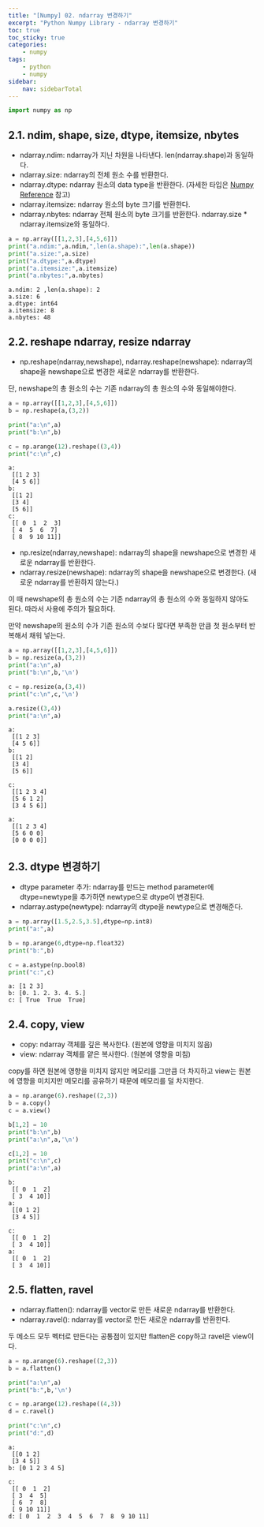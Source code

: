 ```yaml
---
title: "[Numpy] 02. ndarray 변경하기"
excerpt: "Python Numpy Library - ndarray 변경하기"
toc: true
toc_sticky: true
categories:
    - numpy
tags:
    - python
    - numpy
sidebar:
    nav: sidebarTotal
---
```


```python
import numpy as np
```

## 2.1. ndim, shape, size, dtype, itemsize, nbytes

-   ndarray.ndim: ndarray가 지닌 차원을 나타낸다. len(ndarray.shape)과 동일하다.
-   ndarray.size: ndarray의 전체 원소 수를 반환한다.
-   ndarray.dtype: ndarray 원소의 data type을 반환한다. (자세한 타입은 [Numpy Reference](https://numpy.org/doc/stable/reference/arrays.dtypes.html) 참고)
-   ndarray.itemsize: ndarray 원소의 byte 크기를 반환한다.
-   ndarray.nbytes: ndarray 전체 원소의 byte 크기를 반환한다. ndarray.size \* ndarray.itemsize와 동일하다.

```python
a = np.array([[1,2,3],[4,5,6]])
print("a.ndim:",a.ndim,",len(a.shape):",len(a.shape))
print("a.size:",a.size)
print("a.dtype:",a.dtype)
print("a.itemsize:",a.itemsize)
print("a.nbytes:",a.nbytes)
```

    a.ndim: 2 ,len(a.shape): 2
    a.size: 6
    a.dtype: int64
    a.itemsize: 8
    a.nbytes: 48

## 2.2. reshape ndarray, resize ndarray

-   np.reshape(ndarray,newshape), ndarray.reshape(newshape): ndarray의 shape을 newshape으로 변경한 새로운 ndarray를 반환한다.

단, newshape의 총 원소의 수는 기존 ndarray의 총 원소의 수와 동일해야한다.

```python
a = np.array([[1,2,3],[4,5,6]])
b = np.reshape(a,(3,2))

print("a:\n",a)
print("b:\n",b)

c = np.arange(12).reshape((3,4))
print("c:\n",c)
```

    a:
     [[1 2 3]
     [4 5 6]]
    b:
     [[1 2]
     [3 4]
     [5 6]]
    c:
     [[ 0  1  2  3]
     [ 4  5  6  7]
     [ 8  9 10 11]]

-   np.resize(ndarray,newshape): ndarray의 shape을 newshape으로 변경한 새로운 ndarray를 반환한다.
-   ndarray.resize(newshape): ndarray의 shape을 newshape으로 변경한다. (새로운 ndarray를 반환하지 않는다.)

이 때 newshape의 총 원소의 수는 기존 ndarray의 총 원소의 수와 동일하지 않아도 된다. 따라서 사용에 주의가 필요하다.

만약 newshape의 원소의 수가 기존 원소의 수보다 많다면 부족한 만큼 첫 원소부터 반복해서 채워 넣는다.

```python
a = np.array([[1,2,3],[4,5,6]])
b = np.resize(a,(3,2))
print("a:\n",a)
print("b:\n",b,'\n')

c = np.resize(a,(3,4))
print("c:\n",c,'\n')

a.resize((3,4))
print("a:\n",a)
```

    a:
     [[1 2 3]
     [4 5 6]]
    b:
     [[1 2]
     [3 4]
     [5 6]]

    c:
     [[1 2 3 4]
     [5 6 1 2]
     [3 4 5 6]]

    a:
     [[1 2 3 4]
     [5 6 0 0]
     [0 0 0 0]]

## 2.3. dtype 변경하기

-   dtype parameter 추가: ndarray를 만드는 method parameter에 dtype=newtype을 추가하면 newtype으로 dtype이 변경된다.
-   ndarray.astype(newtype): ndarray의 dtype을 newtype으로 변경해준다.

```python
a = np.array([1.5,2.5,3.5],dtype=np.int8)
print("a:",a)

b = np.arange(6,dtype=np.float32)
print("b:",b)

c = a.astype(np.bool8)
print("c:",c)
```

    a: [1 2 3]
    b: [0. 1. 2. 3. 4. 5.]
    c: [ True  True  True]

## 2.4. copy, view

-   copy: ndarray 객체를 깊은 복사한다. (원본에 영향을 미치지 않음)
-   view: ndarray 객체를 얕은 복사한다. (원본에 영향을 미침)

copy를 하면 원본에 영향을 미치지 않지만 메모리를 그만큼 더 차지하고 view는 원본에 영향을 미치지만 메모리를 공유하기 때문에 메모리를 덜 차지한다.

```python
a = np.arange(6).reshape((2,3))
b = a.copy()
c = a.view()

b[1,2] = 10
print("b:\n",b)
print("a:\n",a,'\n')

c[1,2] = 10
print("c:\n",c)
print("a:\n",a)
```

    b:
     [[ 0  1  2]
     [ 3  4 10]]
    a:
     [[0 1 2]
     [3 4 5]]

    c:
     [[ 0  1  2]
     [ 3  4 10]]
    a:
     [[ 0  1  2]
     [ 3  4 10]]

## 2.5. flatten, ravel

-   ndarray.flatten(): ndarray를 vector로 만든 새로운 ndarray를 반환한다.
-   ndarray.ravel(): ndarray를 vector로 만든 새로운 ndarray를 반환한다.

두 메소드 모두 벡터로 만든다는 공통점이 있지만 flatten은 copy하고 ravel은 view이다.

```python
a = np.arange(6).reshape((2,3))
b = a.flatten()

print("a:\n",a)
print("b:",b,'\n')

c = np.arange(12).reshape((4,3))
d = c.ravel()

print("c:\n",c)
print("d:",d)
```

    a:
     [[0 1 2]
     [3 4 5]]
    b: [0 1 2 3 4 5]

    c:
     [[ 0  1  2]
     [ 3  4  5]
     [ 6  7  8]
     [ 9 10 11]]
    d: [ 0  1  2  3  4  5  6  7  8  9 10 11]
